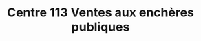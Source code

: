 ---
title: "Centre 113 Ventes aux enchères publiques"
url: /vendargues/centre-113-ventes-aux-encheres-publiques/
shop: charité
---